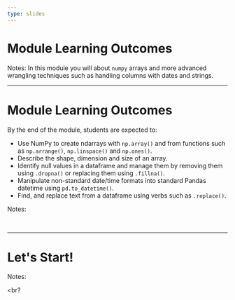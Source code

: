 ```yaml
---
type: slides
---
```


# Module Learning Outcomes

Notes: In this module you will about `numpy` arrays and more advanced wrangling techniques such as handling columns with dates and strings.

---

# Module Learning Outcomes

By the end of the module, students are expected to:

- Use NumPy to create ndarrays with `np.array()` and from functions such as `np.arrange()`, `np.linspace()` and `np.ones()`.
- Describe the shape, dimension and size of an array.
- Identify null values in a dataframe and manage them by removing them using `.dropna()` or replacing them using `.fillna()`.
- Manipulate non-standard date/time formats into standard Pandas datetime using `pd.to_datetime()`.
- Find, and replace text from a dataframe using verbs such as `.replace()`.  


Notes: 

<br>

---

# Let's Start!

Notes: 

<br?
